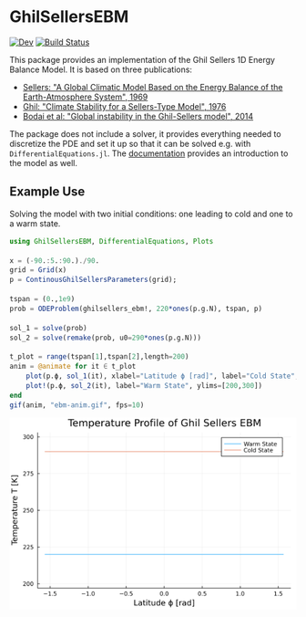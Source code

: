 # GhilSellersEBM

[![Dev](https://img.shields.io/badge/docs-dev-blue.svg)](https://maximilian-gelbrecht.github.io/GhilSellersEBM.jl/dev/)
[![Build Status](https://github.com/maximilian-gelbrecht/GhilSellersEBM.jl/actions/workflows/CI.yml/badge.svg?branch=main)](https://github.com/maximilian-gelbrecht/GhilSellersEBM.jl/actions/workflows/CI.yml?query=branch%3Amain)

This package provides an implementation of the Ghil Sellers 1D Energy Balance Model. It is based on three publications: 

* [Sellers: "A Global Climatic Model Based on the Energy Balance of the Earth-Atmosphere System", 1969](https://journals.ametsoc.org/view/journals/apme/8/3/1520-0450_1969_008_0392_agcmbo_2_0_co_2.xml)
* [Ghil: "Climate Stability for a Sellers-Type Model", 1976](https://journals.ametsoc.org/view/journals/atsc/33/1/1520-0469_1976_033_0003_csfast_2_0_co_2.xml)
* [Bodai et al: "Global instability in the Ghil-Sellers model", 2014](https://arxiv.org/abs/1402.3269)
    
The package does not include a solver, it provides everything needed to discretize the PDE and set it up so that it can be solved e.g. with `DifferentialEquations.jl`. The [documentation](https://maximilian-gelbrecht.github.io/GhilSellersEBM.jl/dev/) provides an introduction to the model as well. 
## Example Use 

Solving the model with two initial conditions: one leading to cold and one to a warm state. 

```julia
using GhilSellersEBM, DifferentialEquations, Plots 

x = (-90.:5.:90.)./90.
grid = Grid(x)
p = ContinousGhilSellersParameters(grid);

tspan = (0.,1e9)
prob = ODEProblem(ghilsellers_ebm!, 220*ones(p.g.N), tspan, p)

sol_1 = solve(prob)
sol_2 = solve(remake(prob, u0=290*ones(p.g.N)))

t_plot = range(tspan[1],tspan[2],length=200)
anim = @animate for it ∈ t_plot
    plot(p.ϕ, sol_1(it), xlabel="Latitude ϕ [rad]", label="Cold State", ylims=[210,300], ylabel="Temperature T [K]", title="Temperature Profile of Ghil Sellers EBM")
    plot!(p.ϕ, sol_2(it), label="Warm State", ylims=[200,300])
end 
gif(anim, "ebm-anim.gif", fps=10)
```

![docs/figures/ebm-anim.gif](docs/figures/ebm-anim.gif)